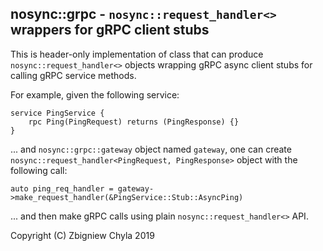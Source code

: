 
## nosync::grpc - `nosync::request_handler<>` wrappers for gRPC client stubs

This is header-only implementation of class that can produce `nosync::request_handler<>`
objects wrapping gRPC async client stubs for calling gRPC service methods.

For example, given the following service:

    service PingService {
        rpc Ping(PingRequest) returns (PingResponse) {}
    }

... and `nosync::grpc::gateway` object named `gateway`, one can create
`nosync::request_handler<PingRequest, PingResponse>` object with the following call:

    auto ping_req_handler = gateway->make_request_handler(&PingService::Stub::AsyncPing)

... and then make gRPC calls using plain `nosync::request_handler<>` API.


Copyright (C) Zbigniew Chyla 2019
